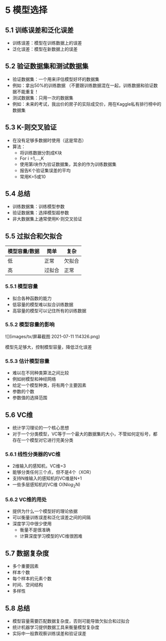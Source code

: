 # 5 模型选择

## 5.1 训练误差和泛化误差

- 训练误差：模型在训练数据上的误差
- 泛化误差：模型在新数据上的误差

## 5.2 验证数据集和测试数据集

- 验证数据集：一个用来评估模型好坏的数据集
- 例如：拿出50%的训练数据 （不要跟训练数据混在一起，训练数据和验证数据不能重复！
- 测试数据集：只用一次的数据集
- 例如：未来的考试，我出价的房子的实际成交价，用在Kaggle私有排行榜中的数据集

## 5.3 K-则交叉验证

- 在没有足够多数据时使用（这是常态）
- 算法：
  - 将训练数据分割成K块
  - For i =1,...,K
  - 使用第i块作为验证数据集，其余的作为训练数据集
  - 报告K个验证集误差的平均
  - 常用K=5或10

## 5.4 总结 

- 训练数据集：训练模型参数
- 验证数据集：选择模型超参数
- 非大数据集上通常使用K-则交叉验证

## 5.5 过拟合和欠拟合

| 模型容量/数据 | 简单   | 复杂   |
| ------------- | ------ | ------ |
| 低            | 正常   | 欠拟合 |
| 高            | 过拟合 | 正常   |

### 5.5.1 模型容量

- 拟合各种函数的能力
- 低容量的模型难以拟合训练数据
- 高容量的模型可以记住所有的训练数据

### 5.5.2 模型容量的影响

![](images/tx/屏幕截图 2021-07-11 114326.png)

模型先足够大，控制模型容量，降低泛化误差

### 5.5.3 估计模型容量

- 难以在不同种类算法之间比较
- 例如树模型和神经网络
- 给定一个模型种类，将有两个主要因素
- 参数的个数
- 参数值的选择范围

## 5.6 VC维

- 统计学习理论的一个核心思想
- 对于一个分类模型，VC等于一个最大的数据集的大小，不管如何定标号，都存在一个模型对它进行完美分类

### 5.6.1 线性分类器的VC维

- 2维输入的感知机，VC维=3
- 能够分类任何三个点，但不是4个（XOR）
- 支持N维输入的感知机的VC维是N+1
- 一些多层感知机的VC维 O(N$log_2$N)

### 5.6.2 VC维的用处

- 提供为什么一个模型好的理论依据
- 可以衡量训练误差和泛化误差之间的间隔
- 深度学习中很少使用
  - 衡量不是很准确
  - 计算深度学习模型的VC维很困难

## 5.7 数据复杂度

- 多个重要因素
- 样本个数
- 每个样本的元素个数
- 时间、空间结构
- 多样性

## 5.8 总结

- 模型容量需要匹配数据复杂度，否则可能导致欠拟合和过拟合
- 统计机器学习提供数据工具来衡量模型复杂度
- 实际中一般靠观察训练误差和验证误差